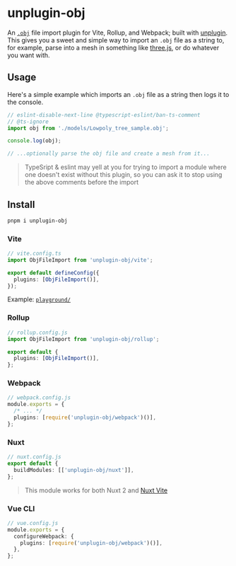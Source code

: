 # unplugin-obj

<!-- [![NPM version](https://img.shields.io/npm/v/unplugin-obj?color=a1b858&label=)](https://www.npmjs.com/package/unplugin-obj) -->

An [`.obj`](https://en.wikipedia.org/wiki/Wavefront_.obj_file) file import plugin for Vite, Rollup, and Webpack; built with [unplugin](https://github.com/unjs/unplugin). This gives you a sweet and simple way to import an `.obj` file as a string to, for example, parse into a mesh in something like [three.js](https://threejs.org/), or do whatever you want with.

## Usage

Here's a simple example which imports an `.obj` file as a string then logs it to the console.

```ts
// eslint-disable-next-line @typescript-eslint/ban-ts-comment
// @ts-ignore
import obj from './models/Lowpoly_tree_sample.obj';

console.log(obj);

// ...optionally parse the obj file and create a mesh from it...
```

> TypeSript & eslint may yell at you for trying to import a module where one doesn't exist without this plugin, so you can ask it to stop using the above comments before the import

## Install

```bash
pnpm i unplugin-obj
```

### Vite

```ts
// vite.config.ts
import ObjFileImport from 'unplugin-obj/vite';

export default defineConfig({
  plugins: [ObjFileImport()],
});
```

Example: [`playground/`](./playground/)

### Rollup

```ts
// rollup.config.js
import ObjFileImport from 'unplugin-obj/rollup';

export default {
  plugins: [ObjFileImport()],
};
```

### Webpack

```ts
// webpack.config.js
module.exports = {
  /* ... */
  plugins: [require('unplugin-obj/webpack')()],
};
```

### Nuxt

```ts
// nuxt.config.js
export default {
  buildModules: [['unplugin-obj/nuxt']],
};
```

> This module works for both Nuxt 2 and [Nuxt Vite](https://github.com/nuxt/vite)

### Vue CLI

```ts
// vue.config.js
module.exports = {
  configureWebpack: {
    plugins: [require('unplugin-obj/webpack')()],
  },
};
```
